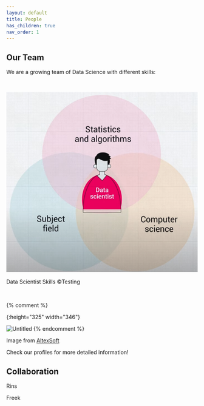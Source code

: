 ```yaml
---
layout: default
title: People
has_children: true
nav_order: 1
---
```


## Our Team

We are a growing team of Data Science with different skills:

<br/>
<p align="center">
  <img src="/assets/DataScientist.png"/>
  <figcaption>Data Scientist Skills &copy;Testing</figcaption>
</p>
<br/>

{% comment %}

{:height="325" width="346"}

<img src="{{site.baseurl | prepend: site.url}}assets/DataScientist.png" alt="Untitled" />
{% endcomment %}

Image from [AltexSoft](https://www.altexsoft.com/) 

Check our profiles for more detailed information!



## Collaboration

Rins

Freek


 
